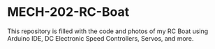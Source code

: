 # MECH-202-RC-Boat
This repository is filled with the code and photos of my RC Boat using Arduino IDE, DC Electronic Speed Controllers, Servos, and more.
